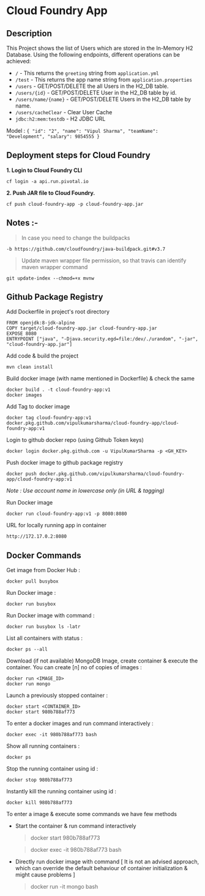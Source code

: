
# Cloud Foundry App

## Description

This Project shows the list of Users which are stored in the In-Memory H2 Database.
Using the following endpoints, different operations can be achieved:

 - `/` - This returns the `greeting` string from `application.yml`
 - `/test` - This returns the app name string from `application.properties`
 - `/users` - GET/POST/DELETE the all Users in the H2_DB table.
 - `/users/{id}` - GET/POST/DELETE User in the H2_DB table by id.
 - `/users/name/{name}` - GET/POST/DELETE Users in the H2_DB table by name.
 - `/users/cacheClear` - Clear User Cache
 - `jdbc:h2:mem:testdb` - H2 JDBC URL
 
Model : 
    `{
        "id": "2",
        "name": "Vipul Sharma",
        "teamName": "Development",
        "salary": 9854555
    }`

## Deployment steps for Cloud Foundry

<b>1. Login to Cloud Foundry CLI</b>

    cf login -a api.run.pivotal.io

<b>2. Push JAR file to Cloud Foundry.</b>

    cf push cloud-foundry-app -p cloud-foundry-app.jar

## Notes :- 

> In case you need to change the buildpacks

    -b https://github.com/cloudfoundry/java-buildpack.git#v3.7

> Update maven wrapper file permission, so that travis can identify maven wrapper command

    git update-index --chmod=+x mvnw

## Github Package Registry

Add Dockerfile in project's root directory
    
    FROM openjdk:8-jdk-alpine
    COPY target/cloud-foundry-app.jar cloud-foundry-app.jar
    EXPOSE 8080
    ENTRYPOINT ["java", "-Djava.security.egd=file:/dev/./urandom", "-jar", "cloud-foundry-app.jar"]
    
Add code & build the project

    mvn clean install
    
Build docker image (with name mentioned in Dockerfile) & check the same

    docker build . -t cloud-foundry-app:v1
    docker images
    
Add Tag to docker image

    docker tag cloud-foundry-app:v1 docker.pkg.github.com/vipulkumarsharma/cloud-foundry-app/cloud-foundry-app:v1

Login to github docker repo (using Github Token keys)</b>

    docker login docker.pkg.github.com -u VipulKumarSharma -p <GH_KEY>
    
Push docker image to github package registry</b>

    docker push docker.pkg.github.com/vipulkumarsharma/cloud-foundry-app/cloud-foundry-app:v1

<i>Note : Use account name in lowercase only (in URL & tagging)</i>

Run Docker image

    docker run cloud-foundry-app:v1 -p 8080:8080
    
URL for locally running app in container
    
    http://172.17.0.2:8080


## Docker Commands

Get image from Docker Hub :

    docker pull busybox

Run Docker image :

    docker run busybox

Run Docker image with command :

    docker run busybox ls -latr

List all containers with status :

    docker ps --all

Download (if not available) MongoDB Image, create container & execute the container.
You can create [n] no of copies of images :

    docker run <IMAGE_ID>
    docker run mongo

Launch a previously stopped container :

    docker start <CONTAINER_ID>
    docker start 980b788af773

To enter a docker images and run command interactively :

    docker exec -it 980b788af773 bash

Show all running containers :

    docker ps

Stop the running container using id :

    docker stop 980b788af773

Instantly kill the running container using id :

    docker kill 980b788af773

To enter a image & execute some commands we have few methods

- Start the container & run command interactively
    
    > docker start 980b788af773
    
    > docker exec -it 980b788af773 bash
    
- Directly run docker image with command [ It is not an advised approach, which can override the default behaviour of container initialization & might cause problems ]

    > docker run -it mongo bash
    